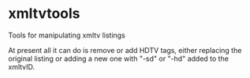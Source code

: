 # xmltvtools
Tools for manipulating xmltv listings

At present all it can do is remove or add HDTV tags, either replacing the original listing or adding a new one with "-sd" or "-hd" added to the xmltvID.
